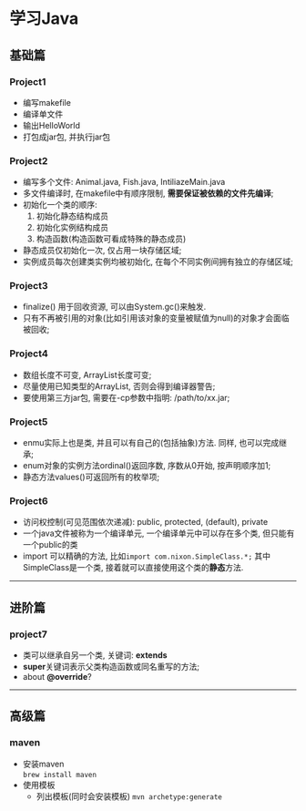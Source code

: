 # 学习Java

## 基础篇

### Project1
- 编写makefile
- 编译单文件
- 输出HelloWorld
- 打包成jar包, 并执行jar包

### Project2
- 编写多个文件: Animal.java, Fish.java, IntiliazeMain.java
- 多文件编译时, 在makefile中有顺序限制, **需要保证被依赖的文件先编译**;
- 初始化一个类的顺序: 
    1. 初始化静态结构成员
    2. 初始化实例结构成员
    3. 构造函数(构造函数可看成特殊的静态成员)
- 静态成员仅初始化一次, 仅占用一块存储区域;
- 实例成员每次创建类实例均被初始化, 在每个不同实例间拥有独立的存储区域;

### Project3
- finalize() 用于回收资源, 可以由System.gc()来触发.
- 只有不再被引用的对象(比如引用该对象的变量被赋值为null)的对象才会面临被回收;

### Project4
- 数组长度不可变, ArrayList长度可变;
- 尽量使用已知类型的ArrayList<T>, 否则会得到编译器警告;
- 要使用第三方jar包, 需要在-cp参数中指明: /path/to/xx.jar;

### Project5 
- enmu实际上也是类, 并且可以有自己的(包括抽象)方法. 同样, 也可以完成继承;
- enum对象的实例方法ordinal()返回序数, 序数从0开始, 按声明顺序加1;
- 静态方法values()可返回所有的枚举项;

### Project6
- 访问权控制(可见范围依次递减): public, protected, (default), private
- 一个java文件被称为一个编译单元, 一个编译单元中可以存在多个类, 但只能有一个public的类
- import 可以精确的方法, 比如`import com.nixon.SimpleClass.*;` 其中SimpleClass是一个类, 接着就可以直接使用这个类的**静态**方法.

---

## 进阶篇

### project7
- 类可以继承自另一个类, 关键词: **extends**
- **super**关键词表示父类构造函数或同名重写的方法;
- about **@override**?


---

## 高级篇

### maven 
- 安装maven<br/>
    `brew install maven`
- 使用模板
    - 列出模板(同时会安装模板)
        `mvn archetype:generate`
